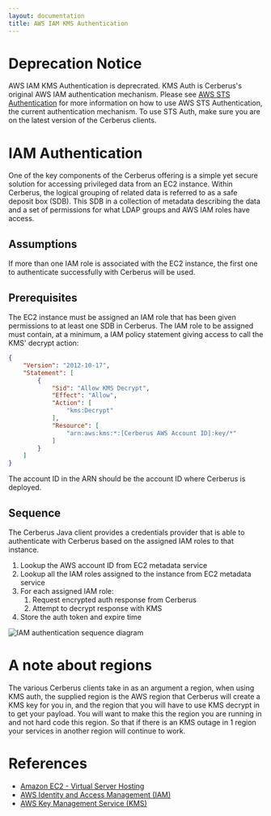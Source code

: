 ```yaml
---
layout: documentation
title: AWS IAM KMS Authentication
---
```


# Deprecation Notice
AWS IAM KMS Authentication is deprecrated. KMS Auth is Cerberus's original AWS IAM authentication mechanism.
Please see [AWS STS Authentication](../authentication/aws-iam-sts-authentication) for more information on how to 
use AWS STS Authentication, the current authentication mechanism. To use STS Auth, make sure you are
on the latest version of the Cerberus clients.

# IAM Authentication

One of the key components of the Cerberus offering is a simple yet secure solution for accessing privileged data from 
an EC2 instance. Within Cerberus, the logical grouping of related data is referred to as a safe deposit box (SDB). This
SDB in a collection of metadata describing the data and a set of permissions for what LDAP groups and AWS IAM roles 
have access.

## Assumptions

If more than one IAM role is associated with the EC2 instance, the first one to authenticate successfully with Cerberus will be used.

## Prerequisites

The EC2 instance must be assigned an IAM role that has been given permissions to at least one SDB in Cerberus.
The IAM role to be assigned must contain, at a minimum, a IAM policy statement giving access to call the KMS' decrypt
action:

```json
{
    "Version": "2012-10-17",
    "Statement": [
        {
            "Sid": "Allow KMS Decrypt",
            "Effect": "Allow",
            "Action": [
                "kms:Decrypt"
            ],
            "Resource": [
                "arn:aws:kms:*:[Cerberus AWS Account ID]:key/*"
            ]
        }
    ]
}
```

The account ID in the ARN should be the account ID where Cerberus is deployed.

## Sequence

The Cerberus Java client provides a credentials provider that is able to authenticate with Cerberus based on the 
assigned IAM roles to that instance.

1. Lookup the AWS account ID from EC2 metadata service
1. Lookup all the IAM roles assigned to the instance from EC2 metadata service
1. For each assigned IAM role:
   1. Request encrypted auth response from Cerberus
   1. Attempt to decrypt response with KMS
1. Store the auth token and expire time

<img src="../../images/arch-diagrams/cms-iam-auth-sequence-diagram.png" alt="IAM authentication sequence diagram" />

<a name="regions"></a>
# A note about regions

The various Cerberus clients take in as an argument a region, when using KMS auth, the supplied region is the AWS region that Cerberus will create a KMS key for you in, and the region that you will have to use KMS decrypt in to get your payload.
You will want to make this the region you are running in and not hard code this region. So that if there is an KMS outage in 1 region your services in another region will continue to work.

# References

*  <a target="_blank" rel="noopener noreferrer" onclick="trackOutboundLink('https://aws.amazon.com/ec2/')" href="https://aws.amazon.com/ec2/">Amazon EC2 - Virtual Server Hosting</a>
*  <a target="_blank" rel="noopener noreferrer" onclick="trackOutboundLink('https://aws.amazon.com/iam/')" href="https://aws.amazon.com/iam/">AWS Identity and Access Management (IAM)</a>
*  <a target="_blank" rel="noopener noreferrer" onclick="trackOutboundLink('https://aws.amazon.com/kms/')" href="https://aws.amazon.com/kms/">AWS Key Management Service (KMS)</a>